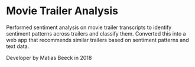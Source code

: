 # Movie Trailer Analysis

Performed sentiment analysis on movie trailer transcripts to identify sentiment patterns across trailers and classify them. 
Converted this into a web app that recommends similar trailers based on sentiment patterns and text data.

Developer by Matias Beeck in 2018

